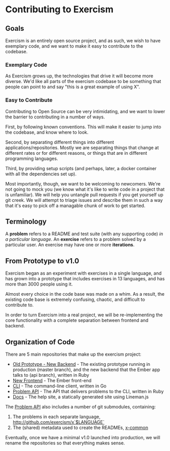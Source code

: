 # Contributing to Exercism

## Goals

Exercism is an entirely open source project, and as such, we wish to have exemplary code, and we want to make it easy to contribute to the codebase.

### Exemplary Code

As Exercism grows up, the technologies that drive it will become more diverse. We'd like all parts of the exercism codebase to be something that people can point to and say "this is a great example of using X".

### Easy to Contribute

Contributing to Open Source can be very intimidating, and we want to lower the barrier to contributing in a number of ways.

First, by following known conventions. This will make it easier to jump into the codebase, and know where to look.

Second, by separating different things into different applications/repositories. Mostly we are separating things that change at different rates or for different reasons, or things that are in different programming languages.

Third, by providing setup scripts (and perhaps, later, a docker container with all the dependencies set up).

Most importantly, though, we want to be welcoming to newcomers. We're not going to mock you (we know what it's like to write code in a project that is unfamiliar). We will help you untangle pull requests if you get yourself up git creek. We will attempt to triage issues and describe them in such a way that it's easy to pick off a managable chunk of work to get started.

## Terminology

A **problem** refers to a README and test suite (with any supporting code) _in a particular language_.
An **exercise** refers to a problem solved by a particular user.
An exercise may have one or more **iterations**.

## From Prototype to v1.0

Exercism began as an experiment with exercises in a single language, and has grown into a prototype that includes exercises in 13 languages, and has more than 3000 people using it.

Almost every choice in the code base was made on a whim. As a result, the existing code base is extremely confusing, chaotic, and difficult to contribute to.

In order to turn Exercism into a real project, we will be re-implementing the core functionality with a complete separation between frontend and backend.

## Organization of Code

There are 5 main repositories that make up the exercism project:

* [Old Prototype - New Backend](https://github.com/exercism/exercism.io) - The existing prototype running in production (master branch), and the new backend that the Ember app talks to (api branch), written in Ruby
* [New Frontend](https://github.com/exercism/website) - The Ember front-end
* [CLI](https://github.com/exercism/cli) - The command-line client, written in Go
* [Problem API](https://github.com/exercism/x-api) - The API that delivers problems to the CLI, written in Ruby
* [Docs](https://github.com/exercism/docs) - The help site, a statically generated site using Lineman.js

The [Problem API](https://github.com/exercism/x-api) also includes a number of git submodules, containing:

1. The problems in each separate language, http://github.com/exercism/x`$LANGUAGE`
2. The (shared) metadata used to create the READMEs, [x-common](https://github.com/exercism/x-common)

Eventually, once we have a minimal v1.0 launched into production, we will rename the repositories so that everything makes sense.

